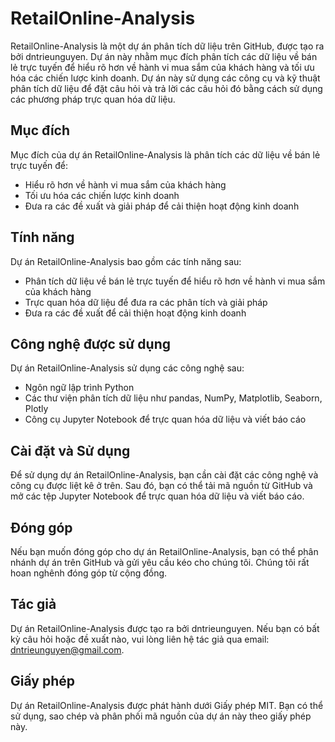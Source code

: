 # RetailOnline-Analysis

RetailOnline-Analysis là một dự án phân tích dữ liệu trên GitHub, được tạo ra bởi dntrieunguyen. Dự án này nhằm mục đích phân tích các dữ liệu về bán lẻ trực tuyến để hiểu rõ hơn về hành vi mua sắm của khách hàng và tối ưu hóa các chiến lược kinh doanh. Dự án này sử dụng các công cụ và kỹ thuật phân tích dữ liệu để đặt câu hỏi và trả lời các câu hỏi đó bằng cách sử dụng các phương pháp trực quan hóa dữ liệu.

## Mục đích

Mục đích của dự án RetailOnline-Analysis là phân tích các dữ liệu về bán lẻ trực tuyến để:

- Hiểu rõ hơn về hành vi mua sắm của khách hàng
- Tối ưu hóa các chiến lược kinh doanh
- Đưa ra các đề xuất và giải pháp để cải thiện hoạt động kinh doanh

## Tính năng

Dự án RetailOnline-Analysis bao gồm các tính năng sau:

- Phân tích dữ liệu về bán lẻ trực tuyến để hiểu rõ hơn về hành vi mua sắm của khách hàng
- Trực quan hóa dữ liệu để đưa ra các phân tích và giải pháp
- Đưa ra các đề xuất để cải thiện hoạt động kinh doanh

## Công nghệ được sử dụng

Dự án RetailOnline-Analysis sử dụng các công nghệ sau:

- Ngôn ngữ lập trình Python
- Các thư viện phân tích dữ liệu như pandas, NumPy, Matplotlib, Seaborn, Plotly
- Công cụ Jupyter Notebook để trực quan hóa dữ liệu và viết báo cáo

## Cài đặt và Sử dụng

Để sử dụng dự án RetailOnline-Analysis, bạn cần cài đặt các công nghệ và công cụ được liệt kê ở trên. Sau đó, bạn có thể tải mã nguồn từ GitHub và mở các tệp Jupyter Notebook để trực quan hóa dữ liệu và viết báo cáo.

## Đóng góp

Nếu bạn muốn đóng góp cho dự án RetailOnline-Analysis, bạn có thể phân nhánh dự án trên GitHub và gửi yêu cầu kéo cho chúng tôi. Chúng tôi rất hoan nghênh đóng góp từ cộng đồng.

## Tác giả

Dự án RetailOnline-Analysis được tạo ra bởi dntrieunguyen. Nếu bạn có bất kỳ câu hỏi hoặc đề xuất nào, vui lòng liên hệ tác giả qua email: dntrieunguyen@gmail.com.

## Giấy phép

Dự án RetailOnline-Analysis được phát hành dưới Giấy phép MIT. Bạn có thể sử dụng, sao chép và phân phối mã nguồn của dự án này theo giấy phép này.